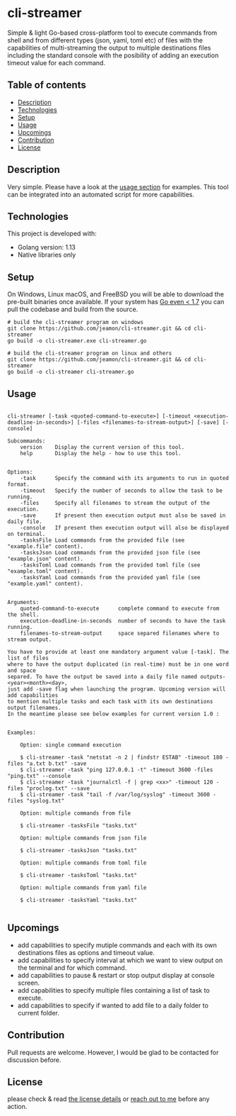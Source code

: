 # cli-streamer

Simple & light Go-based cross-platform tool to execute commands from shell and from different types (json, yaml, toml etc) of files with the capabilities of multi-streaming the output to multiple destinations files including the standard console with the posibility of adding an execution timeout value for each command. 



## Table of contents
* [Description](#description)
* [Technologies](#technologies)
* [Setup](#setup)
* [Usage](#usage)
* [Upcomings](#upcomings)
* [Contribution](#contribution)
* [License](#license)


## Description

Very simple. Please have a look at the [usage section](#usage) for examples.
This tool can be integrated into an automated script for more capabilities.



## Technologies

This project is developed with:
* Golang version: 1.13
* Native libraries only


## Setup

On Windows, Linux macOS, and FreeBSD you will be able to download the pre-built binaries once available.
If your system has [Go even < 1.7](https://golang.org/dl/) you can pull the codebase and build from the source.

```
# build the cli-streamer program on windows
git clone https://github.com/jeamon/cli-streamer.git && cd cli-streamer
go build -o cli-streamer.exe cli-streamer.go

# build the cli-streamer program on linux and others
git clone https://github.com/jeamon/cli-streamer.git && cd cli-streamer
go build -o cli-streamer cli-streamer.go
```


## Usage


```Usage:
    
cli-streamer [-task <quoted-command-to-execute>] [-timeout <execution-deadline-in-seconds>] [-files <filenames-to-stream-output>] [-save] [-console]

Subcommands:
    version    Display the current version of this tool.
    help       Display the help - how to use this tool.


Options:
    -task      Specify the command with its arguments to run in quoted format.
    -timeout   Specify the number of seconds to allow the task to be running.
    -files     Specify all filenames to stream the output of the execution.
    -save      If present then execution output must also be saved in daily file.
    -console   If present then execution output will also be displayed on terminal.
    -tasksFile Load commands from the provided file (see "example.file" content).
    -tasksJson Load commands from the provided json file (see "example.json" content).
    -tasksToml Load commands from the provided toml file (see "example.toml" content).
    -tasksYaml Load commands from the provided yaml file (see "example.yaml" content).
    

Arguments:
    quoted-command-to-execute      complete command to execute from the shell.
    execution-deadline-in-seconds  number of seconds to have the task running.
    filenames-to-stream-output     space separed filenames where to stream output.

You have to provide at least one mandatory argument value [-task]. The list of files
where to have the output duplicated (in real-time) must be in one word and space
separed. To have the output be saved into a daily file named outputs-<year><month><day>,
just add -save flag when launching the program. Upcoming version will add capabilities
to mention multiple tasks and each task with its own destinations output filenames.
In the meantime please see below examples for current version 1.0 :


Examples:

    Option: single command execution
    
    $ cli-streamer -task "netstat -n 2 | findstr ESTAB" -timeout 180 -files "a.txt b.txt" -save
    $ cli-streamer -task "ping 127.0.0.1 -t" -timeout 3600 -files "ping.txt" --console
    $ cli-streamer -task "journalctl -f | grep <xx>" -timeout 120 -files "proclog.txt" --save
    $ cli-streamer -task "tail -f /var/log/syslog" -timeout 3600 -files "syslog.txt"

    Option: multiple commands from file
    
    $ cli-streamer -tasksFile "tasks.txt"

    Option: multiple commands from json file
    
    $ cli-streamer -tasksJson "tasks.txt"

    Option: multiple commands from toml file
    
    $ cli-streamer -tasksToml "tasks.txt"

    Option: multiple commands from yaml file
    
    $ cli-streamer -tasksYaml "tasks.txt"
	
```


## Upcomings

* add capabilities to specify mutiple commands and each with its own destinations files as options and timeout value.
* add capabilities to specify interval at which we want to view output on the terminal and for which command.
* add capabilities to pause & restart or stop output display at console screen.
* add capabilities to specify multiple files containing a list of task to execute.
* add capabilities to specify if wanted to add file to a daily folder to current folder.


## Contribution

Pull requests are welcome. However, I would be glad to be contacted for discussion before.


## License

please check & read [the license details](https://github.com/jeamon/cli-streamer/blob/master/LICENSE) or [reach out to me](https://blog.cloudmentor-scale.com/contact) before any action.